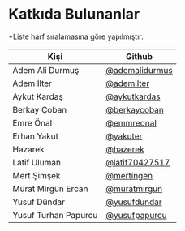 # Katkıda Bulunanlar

\*Liste harf sıralamasına göre yapılmıştır.

| Kişi                 | Github                                              |
| -------------------- | --------------------------------------------------- |
| Adem Ali Durmuş      | [@ademalidurmus](https://github.com/ademalidurmus)  |
| Adem İlter           | [@ademilter](https://github.com/ademilter)          |
| Aykut Kardaş         | [@aykutkardas](https://github.com/aykutkardas)      |
| Berkay Çoban         | [@berkaycoban](https://github.com/berkaycoban)      |
| Emre Önal            | [@emmreonal](https://github.com/emmreonal)          |
| Erhan Yakut          | [@yakuter](https://github.com/yakuter)              |
| Hazarek              | [@hazerek](https://github.com/hazarek)              |
| Latif Uluman         | [@latif70427517](https://twitter.com/latif70427517) |
| Mert Şimşek          | [@mertingen](https://github.com/mertingen)          |
| Murat Mirgün Ercan   | [@muratmirgun](https://github.com/muratmirgun)      |
| Yusuf Dündar         | [@yusufdundar](https://github.com/yusufdundar)      |
| Yusuf Turhan Papurcu | [@yusufpapurcu](https://github.com/yusufpapurcu)    |

